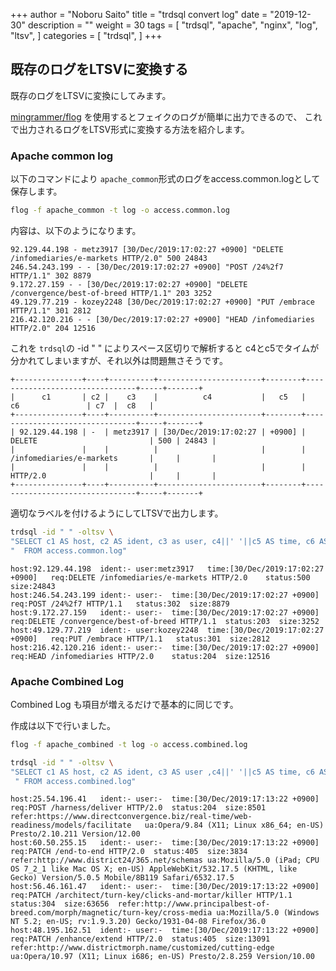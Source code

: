 +++
author = "Noboru Saito"
title = "trdsql convert log"
date = "2019-12-30"
description = ""
weight = 30
tags = [
    "trdsql",
    "apache",
    "nginx",
    "log",
    "ltsv",
]
categories = [
    "trdsql",
]
+++

## 既存のログをLTSVに変換する

既存のログをLTSVに変換にしてみます。

[mingrammer/flog](https://github.com/mingrammer/flog) を使用するとフェイクのログが簡単に出力できるので、
これで出力されるログをLTSV形式に変換する方法を紹介します。

### Apache common log

以下のコマンドにより `apache_common`形式のログをaccess.common.logとして保存します。

```sh
flog -f apache_common -t log -o access.common.log 
```

内容は、以下のようになります。

```
92.129.44.198 - metz3917 [30/Dec/2019:17:02:27 +0900] "DELETE /infomediaries/e-markets HTTP/2.0" 500 24843
246.54.243.199 - - [30/Dec/2019:17:02:27 +0900] "POST /24%2f7 HTTP/1.1" 302 8879
9.172.27.159 - - [30/Dec/2019:17:02:27 +0900] "DELETE /convergence/best-of-breed HTTP/1.1" 203 3252
49.129.77.219 - kozey2248 [30/Dec/2019:17:02:27 +0900] "PUT /embrace HTTP/1.1" 301 2812
216.42.120.216 - - [30/Dec/2019:17:02:27 +0900] "HEAD /infomediaries HTTP/2.0" 204 12516
```

これを `trdsql`の -id " " によりスペース区切りで解析すると c4とc5でタイムが分かれてしまいますが、それ以外は問題無さそうです。

```
+---------------+----+----------+-----------------------+--------+--------------------------------+-----+-------+
|      c1       | c2 |    c3    |          c4           |   c5   |               c6               | c7  |  c8   |
+---------------+----+----------+-----------------------+--------+--------------------------------+-----+-------+
| 92.129.44.198 | -  | metz3917 | [30/Dec/2019:17:02:27 | +0900] | DELETE                         | 500 | 24843 |
|               |    |          |                       |        | /infomediaries/e-markets       |     |       |
|               |    |          |                       |        | HTTP/2.0                       |     |       |
+---------------+----+----------+-----------------------+--------+--------------------------------+-----+-------+
```

適切なラベルを付けるようにしてLTSVで出力します。

```sh
trdsql -id " " -oltsv \
"SELECT c1 AS host, c2 AS ident, c3 as user, c4||' '||c5 AS time, c6 AS req, c7 AS status, c8 as size "\ 
"  FROM access.common.log"
```

```ltsv
host:92.129.44.198	ident:-	user:metz3917	time:[30/Dec/2019:17:02:27 +0900]	req:DELETE /infomediaries/e-markets HTTP/2.0	status:500	size:24843
host:246.54.243.199	ident:-	user:-	time:[30/Dec/2019:17:02:27 +0900]	req:POST /24%2f7 HTTP/1.1	status:302	size:8879
host:9.172.27.159	ident:-	user:-	time:[30/Dec/2019:17:02:27 +0900]	req:DELETE /convergence/best-of-breed HTTP/1.1	status:203	size:3252
host:49.129.77.219	ident:-	user:kozey2248	time:[30/Dec/2019:17:02:27 +0900]	req:PUT /embrace HTTP/1.1	status:301	size:2812
host:216.42.120.216	ident:-	user:-	time:[30/Dec/2019:17:02:27 +0900]	req:HEAD /infomediaries HTTP/2.0	status:204	size:12516
```

### Apache Combined Log

Combined Log も項目が増えるだけで基本的に同じです。

作成は以下で行いました。

```sh
flog -f apache_combined -t log -o access.combined.log
```

```sh
trdsql -id " " -oltsv \
"SELECT c1 AS host, c2 AS ident, c3 AS user ,c4||' '||c5 AS time, c6 AS req , c7 AS status, c8 AS size, c9 AS refer, c10 AS ua "\
 " FROM access.combined.log"
```

```ltsv
host:25.54.196.41	ident:-	user:-	time:[30/Dec/2019:17:13:22 +0900]	req:POST /harness/deliver HTTP/2.0	status:204	size:8501	refer:https://www.directconvergence.biz/real-time/web-readiness/models/facilitate	ua:Opera/9.84 (X11; Linux x86_64; en-US) Presto/2.10.211 Version/12.00
host:60.50.255.15	ident:-	user:-	time:[30/Dec/2019:17:13:22 +0900]	req:PATCH /end-to-end HTTP/2.0	status:405	size:3834	refer:http://www.district24/365.net/schemas	ua:Mozilla/5.0 (iPad; CPU OS 7_2_1 like Mac OS X; en-US) AppleWebKit/532.17.5 (KHTML, like Gecko) Version/5.0.5 Mobile/8B119 Safari/6532.17.5
host:56.46.161.47	ident:-	user:-	time:[30/Dec/2019:17:13:22 +0900]	req:PATCH /architect/turn-key/clicks-and-mortar/killer HTTP/1.1	status:304	size:63656	refer:http://www.principalbest-of-breed.com/morph/magnetic/turn-key/cross-media	ua:Mozilla/5.0 (Windows NT 5.2; en-US; rv:1.9.3.20) Gecko/1931-04-08 Firefox/36.0
host:48.195.162.51	ident:-	user:-	time:[30/Dec/2019:17:13:22 +0900]	req:PATCH /enhance/extend HTTP/2.0	status:405	size:13091	refer:http://www.districtmorph.name/customized/cutting-edge	ua:Opera/10.97 (X11; Linux i686; en-US) Presto/2.8.259 Version/10.00
```
